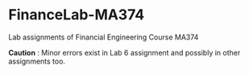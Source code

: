 # FinanceLab-MA374
Lab assignments of Financial Engineering Course MA374

**Caution** : Minor errors exist in Lab 6 assignment and possibly in other assignments too.
